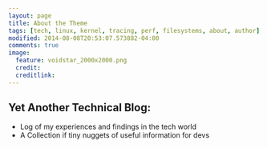 ```yaml
---
layout: page
title: About the Theme
tags: [tech, linux, kernel, tracing, perf, filesystems, about, author]
modified: 2014-08-08T20:53:07.573882-04:00
comments: true
image:
  feature: voidstar_2000x2000.png
  credit: 
  creditlink:
---
```


## Yet Another Technical Blog:

* Log of my experiences and findings in the tech world
* A Collection if tiny nuggets of useful information for devs
